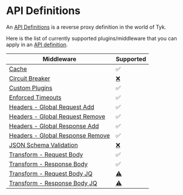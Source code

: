 # API Definitions

An [API Definitions](https://tyk.io/docs/getting-started/key-concepts/what-is-an-api-definition/) is a reverse proxy definition in the world of Tyk.

Here is the list of currently supported plugins/middleware that you can apply in an [API definition](https://tyk.io/docs/getting-started/key-concepts/what-is-an-api-definition/).

| Middleware  | Supported |
| ----------- | --------- |
| [Cache](./../config/samples/httpbin_cache.yaml) | ✅ |
| [Circuit Breaker](./../config/samples/httpbin_timeout.yaml) | [❌️](# "Incompatible types string vs float64") |
| [Custom Plugins](./api_definitions/custom_plugin.md) | ✅ |
| [Enforced Timeouts](./../config/samples/httpbin_timeout.yaml) | ✅ |
| [Headers - Global Request Add](../config/samples/httpbin_global-headers.yaml) | ✅ |
| [Headers - Global Request Remove](../config/samples/httpbin_global-headers.yaml) | ✅ |
| [Headers - Global Response Add](../config/samples/httpbin_global-headers.yaml) | ✅ |
| [Headers - Global Response Remove](../config/samples/httpbin_global-headers.yaml) | ✅ |
| [JSON Schema Validation](../config/samples/httpbin_validate.yaml) | [❌️](https://github.com/TykTechnologies/tyk-operator/issues/59) |
| [Transform - Request Body](../config/samples/httpbin_transform.yaml) | ✅ |
| [Transform - Response Body](../config/samples/httpbin_transform.yaml) | ✅ |
| [Transform - Request Body JQ](../config/samples/httpbin_transform.yaml) | [⚠️](# "Requires JQ on Gateway Host & Testing") |
| [Transform - Response Body JQ](../config/samples/httpbin_transform.yaml) | [⚠️](# "Requires JQ on Gateway Host & Testing") |

